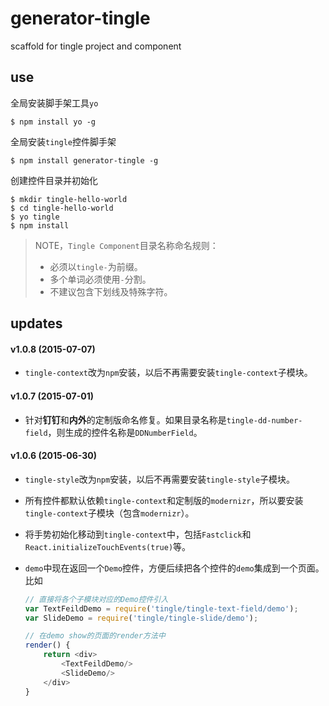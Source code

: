 # generator-tingle
scaffold for tingle project and component

## use

全局安装脚手架工具`yo`

```shell
$ npm install yo -g
```

全局安装`tingle`控件脚手架

```shell
$ npm install generator-tingle -g
```

创建控件目录并初始化

```shell
$ mkdir tingle-hello-world
$ cd tingle-hello-world
$ yo tingle
$ npm install
```

> NOTE，`Tingle Component`目录名称命名规则：  
>
> * 必须以`tingle-`为前缀。  
> * 多个单词必须使用`-`分割。  
> * 不建议包含下划线及特殊字符。

## updates

#### v1.0.8 (2015-07-07)

* `tingle-context`改为`npm`安装，以后不再需要安装`tingle-context`子模块。

#### v1.0.7 (2015-07-01)

* 针对**钉钉**和**内外**的定制版命名修复。如果目录名称是`tingle-dd-number-field`，则生成的控件名称是`DDNumberField`。

#### v1.0.6 (2015-06-30)

* `tingle-style`改为`npm`安装，以后不再需要安装`tingle-style`子模块。
* 所有控件都默认依赖`tingle-context`和定制版的`modernizr`，所以要安装`tingle-context`子模块（包含`modernizr`）。
* 将手势初始化移动到`tingle-context`中，包括`Fastclick`和`React.initializeTouchEvents(true)`等。
* `demo`中现在返回一个`Demo`控件，方便后续把各个控件的`demo`集成到一个页面。比如 

	```js
	// 直接将各个子模块对应的Demo控件引入
	var TextFeildDemo = require('tingle/tingle-text-field/demo');
	var SlideDemo = require('tingle/tingle-slide/demo');

	// 在demo show的页面的render方法中
	render() {
		return <div>
			<TextFeildDemo/>
			<SlideDemo/>
		</div>
	}
	```